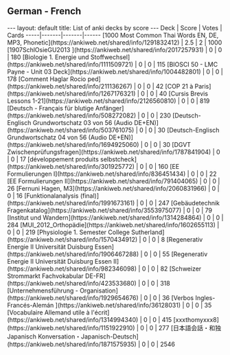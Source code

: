 <h2>German  -  French</h2>
---
layout: default
title: List of anki decks by score
---
Deck | Score | Votes | Cards
-----|-------|-------|------
[1000 Most Common Thai Words EN, DE, MP3, Phonetic](https://ankiweb.net/shared/info/1291832412) | 2.5 | 2 | 1000
[1907SchlOsieGU2013 ](https://ankiweb.net/shared/info/2017257931) | 0 | 0 | 180
[Biologie 1. Energie und Stoffwechsel](https://ankiweb.net/shared/info/1111509721) | 0 | 0 | 115
[BIOSCI 50 - LMC Payne - Unit 03 Deck](https://ankiweb.net/shared/info/1004482801) | 0 | 0 | 178
[Comment Haglar Rocio ped](https://ankiweb.net/shared/info/211136267) | 0 | 0 | 42
[COP 21 à Paris](https://ankiweb.net/shared/info/1267176321) | 0 | 0 | 40
[Cursis Brevis Lessons 1-21](https://ankiweb.net/shared/info/2126560810) | 0 | 0 | 819
[Deutsch - Français für blutige Anfänger](https://ankiweb.net/shared/info/508272082) | 0 | 0 | 230
[Deutsch-Englisch Grundwortschatz 03 von 56 (Audio DE+EN)](https://ankiweb.net/shared/info/503761075) | 0 | 0 | 30
[Deutsch-Englisch Grundwortschatz 04 von 56 (Audio DE+EN)](https://ankiweb.net/shared/info/1694925060) | 0 | 0 | 30
[DGVT Zwischenprüfungsfragen](https://ankiweb.net/shared/info/1787841904) | 0 | 0 | 17
[développement produits selbstcheck](https://ankiweb.net/shared/info/301925772) | 0 | 0 | 160
[EE Formulierungen I](https://ankiweb.net/shared/info/836451434) | 0 | 0 | 22
[EE Formulierungen II](https://ankiweb.net/shared/info/791404065) | 0 | 0 | 26
[Fernuni Hagen, M3](https://ankiweb.net/shared/info/2060831966) | 0 | 0 | 16
[Funktionalanalysis (final)](https://ankiweb.net/shared/info/1991673161) | 0 | 0 | 247
[Gebäudetechnik Fragenkatalog](https://ankiweb.net/shared/info/3553975077) | 0 | 0 | 79
[Institut und Wandern](https://ankiweb.net/shared/info/1314284864) | 0 | 0 | 284
[MUI_2012_Orthopädie](https://ankiweb.net/shared/info/1602655113) | 0 | 0 | 219
[Physiologie 1. Semester College Sutherland](https://ankiweb.net/shared/info/1570434912) | 0 | 0 | 8
[Regenerativ Energie II Universität Duisburg Essen](https://ankiweb.net/shared/info/1906467288) | 0 | 0 | 55
[Regenerativ Energie II Universität Duisburg Essen II](https://ankiweb.net/shared/info/982346098) | 0 | 0 | 82
[Schweizer Strommarkt Fachvokabular DE-FR](https://ankiweb.net/shared/info/423533680) | 0 | 0 | 318
[Unternehmensführung - Organisation](https://ankiweb.net/shared/info/1929654676) | 0 | 0 | 36
[Verbos Ingles-Francés-Alemán ](https://ankiweb.net/shared/info/36128031) | 0 | 0 | 35
[Vocabulaire Allemand utile à l'écrit](https://ankiweb.net/shared/info/1314994340) | 0 | 0 | 415
[xxxthomyxxx8](https://ankiweb.net/shared/info/1151922910) | 0 | 0 | 277
[日本語会話・和独 Japanisch Konversation・Japanisch-Deutsch](https://ankiweb.net/shared/info/1871575935) | 0 | 0 | 2546
